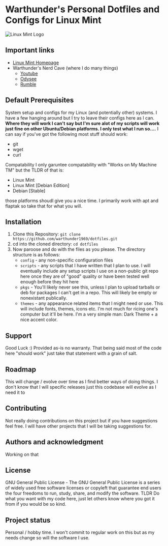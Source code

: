 # Warthunder's Personal Dotfiles and Configs for Linux Mint

![Linux Mint Logo](https://linuxmint.com/web/img/logo-mono.svg)

## Important links
- [Linux Mint Homepage](https://linuxmint.com/ "Linux Mint Homepage")
- Warthunder's Nerd Cave (where I do many things)
   - [Youtube](https://www.youtube.com/@WarthundersNerdCave "My Youtube Channel")
   - [Odysee](https://odysee.com/@Lazycatcomputing:b "My Odysee Channel")
   - [Rumble](https://rumble.com/c/c-6665005 "My Rumble Channel")

## Default Prerequisites

System setup and configs for my Linux (and potentially other) systems. I have a few hanging around but I try to leave their configs here as I can. **Where they will work I can't say but I'm sure alot of my scripts will work just fine on other Ubuntu/Debian platforms. I only test what I run so....** I can say if you've got the following most stuff should work:
- git
- wget
- curl

Compatability I only garuntee compatability with "Works on My Machine TM" but the TLDR of that is:

 - Linux Mint                  
 - Linux Mint [Debian Edition]  
 - Debian [Stable]             

those platforms shoudl give you a nice time. I primarily work with apt and flaptak so take that for what you will.
## Installation
1. Clone this Repository:
   `git clone https://github.com/warthunder1969/dotfiles.git`
2. cd into the cloned directory:
   `cd dotfiles`
3. Now paroose and do with the files as you please. The directory structure is as follows:
   - `config`  - any non-specific configuration files
   - `scripts` - any scripts that I have written that I plan to use. I will eventually include any setup scripts I use on a non-public git repo here once they are of "good" quality or have been tested well enough before they hit here
    - `pkgs`  - You'll likely never see this, unless I plan to upload tarballs or deb for packages I can't get in a repo. This will likely be empty or nonexistant publically.
   - `themes` - any appearance related items that I might need or use. This will include fonts, themes, icons etc. I'm not much for ricing one's computer but it'll be here. I'm a very simple man: Dark Theme + a nice accent color. 

## Support
Good Luck :) Provided as-is no warranty. That being said most of the code here "should work" just take that statement with a grain of salt.

## Roadmap
This will change / evolve over time as I find better ways of doing things. I don't know that I will specific releases just this codebase will evolve as I need it to

## Contributing
Not really doing contributions on this project but if you have suggestions feel free. I will have other projects that I will be taking suggestions for.

## Authors and acknowledgment
Working on that

## License
GNU General Public License - The GNU General Public License is a series of widely used free software licenses or copyleft that guarantee end users the four freedoms to run, study, share, and modify the software. TLDR Do what you want with my code here, just let others know where you got it from if you would be so kind.

## Project status
Personal / hobby time. I won't commit to regular work on this but as my needs change so will the software I use.

